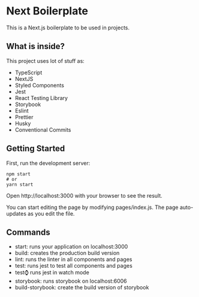 # Next Boilerplate

This is a Next.js boilerplate to be used in projects.

## What is inside?
This project uses lot of stuff as:

* TypeScript
* NextJS
* Styled Components
* Jest
* React Testing Library
* Storybook
* Eslint
* Prettier
* Husky
* Conventional Commits


## Getting Started
First, run the development server:

```
npm start
# or
yarn start
```

Open http://localhost:3000 with your browser to see the result.

You can start editing the page by modifying pages/index.js. The page auto-updates as you edit the file.

## Commands

* start: runs your application on localhost:3000
* build: creates the production build version
* lint: runs the linter in all components and pages
* test: runs jest to test all components and pages
* test:watch: runs jest in watch mode
* storybook: runs storybook on localhost:6006
* build-storybook: create the build version of storybook
